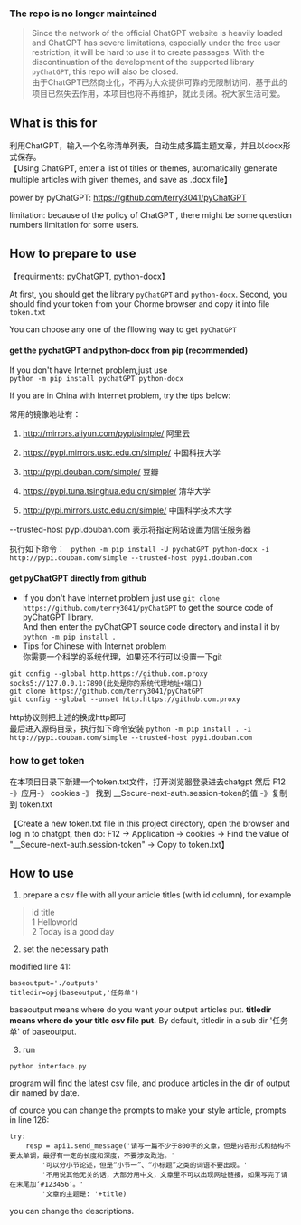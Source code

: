 ### The repo is no longer maintained

> Since the network of the official ChatGPT website is heavily loaded and ChatGPT has severe limitations, especially under the free user restriction, it will be hard to use it to create passages. With the discontinuation of the development of the supported library `pyChatGPT`, this repo will also be closed.   
由于ChatGPT已然商业化，不再为大众提供可靠的无限制访问，基于此的项目已然失去作用，本项目也将不再维护，就此关闭。祝大家生活可爱。

## What is this for

利用ChatGPT，输入一个名称清单列表，自动生成多篇主题文章，并且以docx形式保存。     
【Using ChatGPT, enter a list of titles or themes, automatically generate multiple articles with given themes, and save as .docx file】

power by pyChatGPT: https://github.com/terry3041/pyChatGPT 

limitation: because of the policy of ChatGPT , there might be some question numbers limitation for some users. 


## How to prepare to use

【requirments: pyChatGPT, python-docx】

At first, you should get the library `pyChatGPT` and `python-docx`. 
Second, you should find your token from your Chorme browser and copy it into file `token.txt`

You can choose any one of the fllowing way to get `pyChatGPT`

#### get the pychatGPT and python-docx from pip (recommended)

If you don't have Internet problem,just use  
`python -m pip install pychatGPT python-docx`

If you are in China with Internet problem, try the tips below:

常用的镜像地址有： 

1) http://mirrors.aliyun.com/pypi/simple/    阿里云

2) https://pypi.mirrors.ustc.edu.cn/simple/ 中国科技大学

3) http://pypi.douban.com/simple/    豆瓣

4) https://pypi.tuna.tsinghua.edu.cn/simple/   清华大学

5)  http://pypi.mirrors.ustc.edu.cn/simple/ 中国科学技术大学

--trusted-host pypi.douban.com    表示将指定网站设置为信任服务器

执行如下命令：
` python -m pip install -U pychatGPT python-docx -i http://pypi.douban.com/simple --trusted-host pypi.douban.com`



#### get pyChatGPT directly from github

* If you don't have Internet problem
  just use
  `git clone https://github.com/terry3041/pyChatGPT` to get the source code of pyChatGPT library.   
  And then enter the pyChatGPT source code directory and install it by `python -m pip install .`
* Tips for Chinese with Internet problem    
你需要一个科学的系统代理，如果还不行可以设置一下git
```
git config --global http.https://github.com.proxy socks5://127.0.0.1:7890(此处是你的系统代理地址+端口)
git clone https://github.com/terry3041/pyChatGPT 
git config --global --unset http.https://github.com.proxy
```
http协议则把上述的换成http即可   
最后进入源码目录，执行如下命令安装
`python -m pip install . -i http://pypi.douban.com/simple --trusted-host pypi.douban.com`



### how to get token

在本项目目录下新建一个token.txt文件，打开浏览器登录进去chatgpt 然后 F12 -》应用-》 cookies -》 找到 __Secure-next-auth.session-token的值 -》复制到 token.txt

【Create a new token.txt file in this project directory, open the browser and log in to chatgpt, then do: F12 -> Application -> cookies -> Find the value of "__Secure-next-auth.session-token" -> Copy to token.txt】


## How to use

1. prepare a csv file with all your article titles (with id column), for example
>   id title       
>   1  Helloworld    
>   2  Today is a good day    

2. set the necessary path

modified line 41:

```
baseoutput='./outputs'
titledir=opj(baseoutput,'任务单')

```
baseoutput means where do you want your output articles put.
**titledir means where do your title csv file put.**
By default, titledir in a sub dir '任务单' of baseoutput.


3. run

`python interface.py`

program will find the latest csv file, and produce articles in the dir of output dir named by date.

of cource you can change the prompts to make your style article, 
prompts in line 126:

```
try:
    resp = api1.send_message('请写一篇不少于800字的文章，但是内容形式和结构不要太单调，最好有一定的长度和深度，不要涉及政治。'
        '可以分小节论述，但是“小节一”、“小标题”之类的词语不要出现。'
        '不用说其他无关的话，大部分用中文，文章里不可以出现网址链接，如果写完了请在末尾加‘#123456’。'
        '文章的主题是: '+title)
```
you can change the descriptions.



